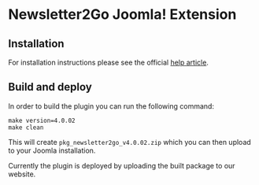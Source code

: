 Newsletter2Go Joomla! Extension
===============================

Installation
------------

For installation instructions please see the official [help article](https://www.newsletter2go.com/help/ "").

Build and deploy
----------------

In order to build the plugin you can run the following command:

    make version=4.0.02
    make clean

This will create `pkg_newsletter2go_v4.0.02.zip` which you can then upload to your Joomla installation.

Currently the plugin is deployed by uploading the built package to our website.

